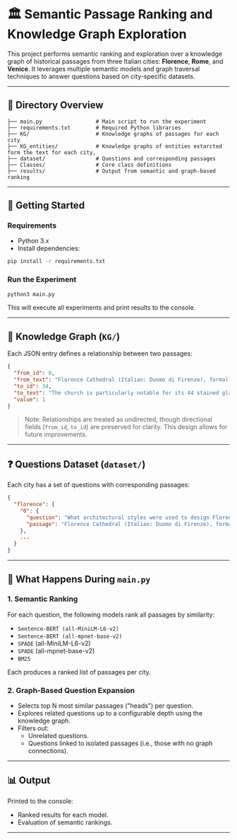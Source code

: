 # 🏛️ Semantic Passage Ranking and Knowledge Graph Exploration

This project performs semantic ranking and exploration over a knowledge graph of historical passages from three Italian cities: **Florence**, **Rome**, and **Venice**. It leverages multiple semantic models and graph traversal techniques to answer questions based on city-specific datasets.

---

## 📁 Directory Overview

```
├── main.py                 # Main script to run the experiment
├── requirements.txt        # Required Python libraries
├── KG/                     # Knowledge graphs of passages for each city
├── KG_entities/            # Knowledge graphs of entities extarcted form the text for each city, 
├── dataset/                # Questions and corresponding passages
├── Classes/                # Core class definitions
├── results/                # Output from semantic and graph-based ranking

```

---

## 🚀 Getting Started

### Requirements

- Python 3.x
- Install dependencies:

```bash
pip install -r requirements.txt
```

### Run the Experiment

```bash
python3 main.py
```

This will execute all experiments and print results to the console.

---

## 🧠 Knowledge Graph (`KG/`)

Each JSON entry defines a relationship between two passages:

```json
{
  "from_id": 0,
  "from_text": "Florence Cathedral (Italian: Duomo di Firenze), formally the ---",
  "to_id": 34,
  "to_text": "The church is particularly notable for its 44 stained glass windows...",
  "value": 1
}
```

> Note: Relationships are treated as undirected, though directional fields (`from_id`, `to_id`) are preserved for clarity. This design allows for future improvements.

---

## ❓ Questions Dataset (`dataset/`)

Each city has a set of questions with corresponding passages:

```json
{
  "florence": {
    "0": {
      "question": "What architectural styles were used to design Florence Cathedral?",
      "passage": "Florence Cathedral (Italian: Duomo di Firenze), formally the Cathedral of Sai..."
    },
    ...
  }
}
```

---

## 🧪 What Happens During `main.py`

### 1. Semantic Ranking

For each question, the following models rank all passages by similarity:

- `Sentence-BERT (all-MiniLM-L6-v2)`
- `Sentence-BERT (all-mpnet-base-v2)`
- `SPADE` (all-MiniLM-L6-v2)
- `SPADE` (all-mpnet-base-v2)
- `BM25`

Each produces a ranked list of passages per city.

### 2. Graph-Based Question Expansion

- Selects top N most similar passages ("heads") per question.
- Explores related questions up to a configurable depth using the knowledge graph.
- Filters out:
  - Unrelated questions.
  - Questions linked to isolated passages (i.e., those with no graph connections).

---

## 📊 Output

Printed to the console:

- Ranked results for each model.
- Evaluation of semantic rankings.


---